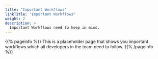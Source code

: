 ```yaml
---
title: "Important Workflows"
linkTitle: "Important Workflows"
weight: 2
description: >
  Important Workflows need to keep in mind.
---
```


{{% pageinfo %}}
This is a placeholder page that shows you important workflows which all developers in the team need to follow.
{{% /pageinfo %}}
